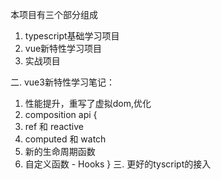 本项目有三个部分组成
1. typescript基础学习项目
2. vue新特性学习项目
3. 实战项目



二. vue3新特性学习笔记：
1. 性能提升，重写了虚拟dom,优化
2. composition api {
  1. ref 和 reactive
  2. computed 和 watch
  3. 新的生命周期函数
  4. 自定义函数 - Hooks
}
三. 更好的tyscript的接入